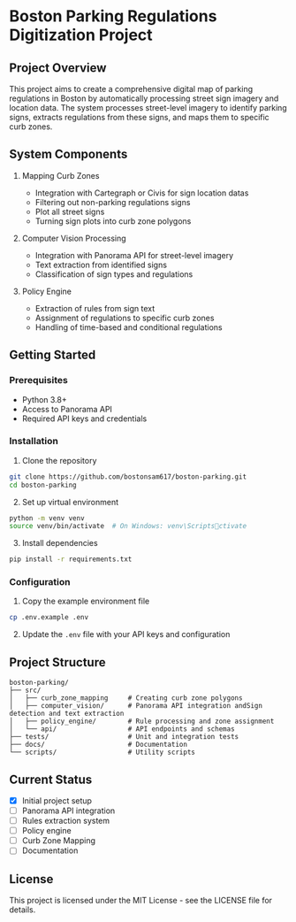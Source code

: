 # Boston Parking Regulations Digitization Project

## Project Overview
This project aims to create a comprehensive digital map of parking regulations in Boston by automatically processing street sign imagery and location data. The system processes street-level imagery to identify parking signs, extracts regulations from these signs, and maps them to specific curb zones.

## System Components
1. Mapping Curb Zones
   - Integration with Cartegraph or Civis for sign location datas
   - Filtering out non-parking regulations signs
   - Plot all street signs
   - Turning sign plots into curb zone polygons

2. Computer Vision Processing
   - Integration with Panorama API for street-level imagery
   - Text extraction from identified signs
   - Classification of sign types and regulations

3. Policy Engine
   - Extraction of rules from sign text
   - Assignment of regulations to specific curb zones
   - Handling of time-based and conditional regulations

## Getting Started

### Prerequisites
- Python 3.8+
- Access to Panorama API
- Required API keys and credentials

### Installation
1. Clone the repository
```bash
git clone https://github.com/bostonsam617/boston-parking.git
cd boston-parking
```

2. Set up virtual environment
```bash
python -m venv venv
source venv/bin/activate  # On Windows: venv\Scriptsctivate
```

3. Install dependencies
```bash
pip install -r requirements.txt
```

### Configuration
1. Copy the example environment file
```bash
cp .env.example .env
```

2. Update the `.env` file with your API keys and configuration

## Project Structure
```
boston-parking/
├── src/
│   ├── curb_zone_mapping     # Creating curb zone polygons
│   ├── computer_vision/      # Panorama API integration andSign detection and text extraction
│   ├── policy_engine/        # Rule processing and zone assignment
│   └── api/                  # API endpoints and schemas
├── tests/                    # Unit and integration tests
├── docs/                     # Documentation
└── scripts/                  # Utility scripts
```




## Current Status
- [x] Initial project setup
- [ ] Panorama API integration
- [ ] Rules extraction system
- [ ] Policy engine
- [ ] Curb Zone Mapping
- [ ] Documentation

## License
This project is licensed under the MIT License - see the LICENSE file for details.
